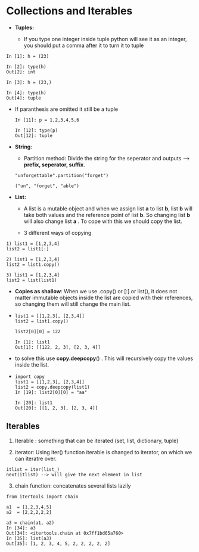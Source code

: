# Collections and Iterables

- **Tuples:**
  
  - If you type one integer inside tuple python will see it as an integer, you should put a comma after it to turn it to tuple

```
In [1]: h = (23)

In [2]: type(h)
Out[2]: int

In [3]: h = (23,)

In [4]: type(h)
Out[4]: tuple
```

- If paranthesis are omitted it still be a tuple
  
  ```
  In [11]: p = 1,2,3,4,5,6
  
  In [12]: type(p)
  Out[12]: tuple
  ```

- **String**:
  
  - Partition method: Divide the string for the seperator and outputs --> **prefix, seperator, suffix**.
  
  ```
  "unforgettable".partition("forget")
  
  ("un", "forget", "able")
  ```

- **List:**
  
  - A list is a mutable object and when we assign list **a** to list **b**, list **b** will take both values and the reference point of list **b**. So changing list **b** will also change list **a** . To cope with this we should copy the list.
  
  - 3 different ways of copying

```
1) list1 = [1,2,3,4]
list2 = list1[:]

2) list1 = [1,2,3,4]
list2 = list1.copy()

3) list1 = [1,2,3,4]
list2 = list(list1)
```

- **Copies as shallow**: When we use .copy() or [:] or list(), it does not matter immutable objects inside the list are copied with their references, so changing them will still change the main list.

- ```
  list1 = [[1,2,3], [2,3,4]]
  list2 = list1.copy()
  
  list2[0][0] = 122
  
  In [1]: list1
  Out[1]: [[122, 2, 3], [2, 3, 4]]
  ```

- to solve this use **copy.deepcopy**() . This will recursively copy the values inside the list.

- ```
  import copy
  list1 = [[1,2,3], [2,3,4]]
  list2 = copy.deepcopy(list1)
  In [19]: list2[0][0] = "aa"
  
  In [20]: list1
  Out[20]: [[1, 2, 3], [2, 3, 4]]
  ```







## Iterables

1. Iterable : something that can be iterated (set, list, dictionary, tuple)

2. iterator: Using iter() function iterable is changed to iterator, on which we can iteratre over.

```
itlist = iter(list_)
next(itlist) --> will give the next element in list
```

3. chain function: concatenates several lists lazily

```
from itertools import chain

a1  = [1,2,3,4,5]
a2  = [2,2,2,2,2]

a3 = chain(a1, a2)
In [34]: a3
Out[34]: <itertools.chain at 0x7ff1bd65a760>
In [35]: list(a3)
Out[35]: [1, 2, 3, 4, 5, 2, 2, 2, 2, 2]
```

